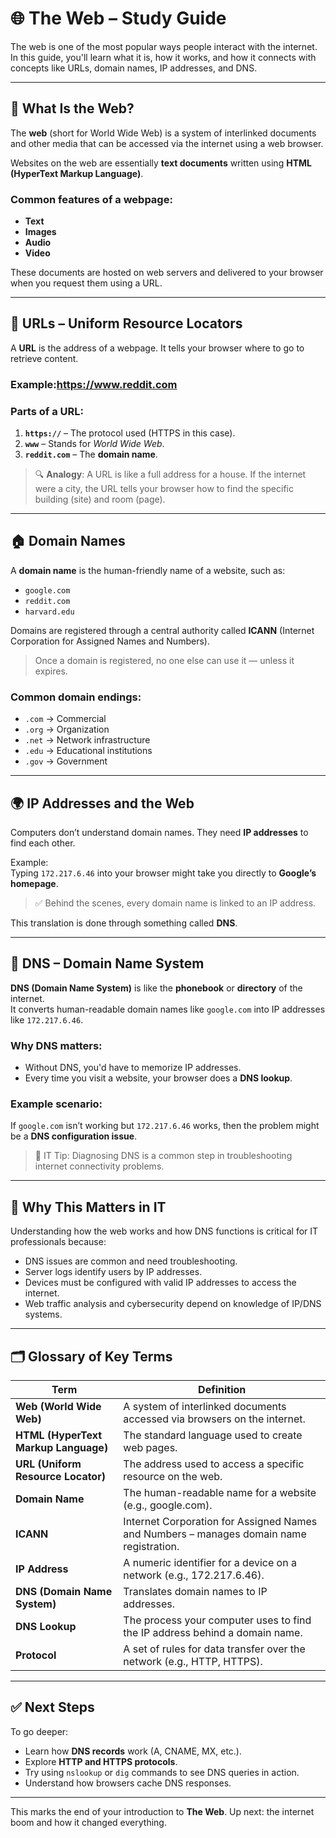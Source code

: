 # 🌐 The Web – Study Guide

The web is one of the most popular ways people interact with the internet. In this guide, you'll learn what it is, how it works, and how it connects with concepts like URLs, domain names, IP addresses, and DNS.

---

## 📖 What Is the Web?

The **web** (short for World Wide Web) is a system of interlinked documents and other media that can be accessed via the internet using a web browser.

Websites on the web are essentially **text documents** written using **HTML (HyperText Markup Language)**.

### Common features of a webpage:
- **Text**
- **Images**
- **Audio**
- **Video**

These documents are hosted on web servers and delivered to your browser when you request them using a URL.

---

## 🔗 URLs – Uniform Resource Locators

A **URL** is the address of a webpage. It tells your browser where to go to retrieve content.

### Example:https://www.reddit.com


### Parts of a URL:
1. **`https://`** – The protocol used (HTTPS in this case).
2. **`www`** – Stands for *World Wide Web*.
3. **`reddit.com`** – The **domain name**.

> 🔍 **Analogy**: A URL is like a full address for a house. If the internet were a city, the URL tells your browser how to find the specific building (site) and room (page).

---

## 🏠 Domain Names

A **domain name** is the human-friendly name of a website, such as:
- `google.com`
- `reddit.com`
- `harvard.edu`

Domains are registered through a central authority called **ICANN** (Internet Corporation for Assigned Names and Numbers).

> Once a domain is registered, no one else can use it — unless it expires.

### Common domain endings:
- `.com` → Commercial
- `.org` → Organization
- `.net` → Network infrastructure
- `.edu` → Educational institutions
- `.gov` → Government

---

## 🌍 IP Addresses and the Web

Computers don’t understand domain names. They need **IP addresses** to find each other.

Example:  
Typing `172.217.6.46` into your browser might take you directly to **Google’s homepage**.

> ✅ Behind the scenes, every domain name is linked to an IP address.

This translation is done through something called **DNS**.

---

## 📖 DNS – Domain Name System

**DNS (Domain Name System)** is like the **phonebook** or **directory** of the internet.  
It converts human-readable domain names like `google.com` into IP addresses like `172.217.6.46`.

### Why DNS matters:
- Without DNS, you'd have to memorize IP addresses.
- Every time you visit a website, your browser does a **DNS lookup**.

### Example scenario:
If `google.com` isn’t working but `172.217.6.46` works, then the problem might be a **DNS configuration issue**.

> 🔧 IT Tip: Diagnosing DNS is a common step in troubleshooting internet connectivity problems.

---

## 🧠 Why This Matters in IT

Understanding how the web works and how DNS functions is critical for IT professionals because:
- DNS issues are common and need troubleshooting.
- Server logs identify users by IP addresses.
- Devices must be configured with valid IP addresses to access the internet.
- Web traffic analysis and cybersecurity depend on knowledge of IP/DNS systems.

---

## 🗂 Glossary of Key Terms

| Term              | Definition |
|-------------------|------------|
| **Web (World Wide Web)** | A system of interlinked documents accessed via browsers on the internet. |
| **HTML (HyperText Markup Language)** | The standard language used to create web pages. |
| **URL (Uniform Resource Locator)** | The address used to access a specific resource on the web. |
| **Domain Name**   | The human-readable name for a website (e.g., google.com). |
| **ICANN**         | Internet Corporation for Assigned Names and Numbers – manages domain name registration. |
| **IP Address**    | A numeric identifier for a device on a network (e.g., 172.217.6.46). |
| **DNS (Domain Name System)** | Translates domain names to IP addresses. |
| **DNS Lookup**    | The process your computer uses to find the IP address behind a domain name. |
| **Protocol**      | A set of rules for data transfer over the network (e.g., HTTP, HTTPS). |

---

## ✅ Next Steps

To go deeper:
- Learn how **DNS records** work (A, CNAME, MX, etc.).
- Explore **HTTP and HTTPS protocols**.
- Try using `nslookup` or `dig` commands to see DNS queries in action.
- Understand how browsers cache DNS responses.

---

This marks the end of your introduction to **The Web**. Up next: the internet boom and how it changed everything.

